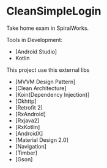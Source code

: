 # CleanSimpleLogin

Take home exam in SpiralWorks.

Tools in Development:

- [Android Studio]
- Kotlin

This project use this external libs

* [MVVM Design Pattern]
* [Clean Architecture]
* [Koin(Dependency Injection)]
* [Okhttp]
* [Retrofit 2]
* [RxAndroid]
* [Rxjava2]
* [RxKotlin]
* [AndroidX]
* [Material Design 2.0]
* [Navigation]
* [Timber]
* [Gson]
